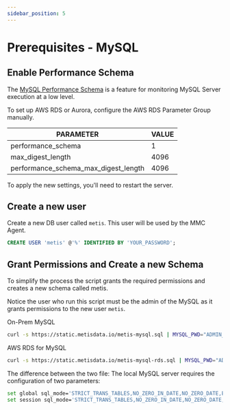 ```yaml
---
sidebar_position: 5
---
```


# Prerequisites - MySQL
## Enable Performance Schema

The [MySQL Performance Schema](https://dev.mysql.com/doc/refman/8.3/en/performance-schema.html) is a feature for monitoring MySQL Server execution at a low level. 

To set up AWS RDS or Aurora, configure the AWS RDS Parameter Group manually.

| PARAMETER | VALUE |
| --- | --- |
| performance_schema | 1 |
| max_digest_length | 4096 |
| performance_schema_max_digest_length | 4096 |

To apply the new settings, you'll need to restart the server.

## Create a new user

Create a new DB user called `metis`. This user will be used by the MMC Agent. 

```sql
CREATE USER 'metis' @'%' IDENTIFIED BY 'YOUR_PASSWORD';
```

## Grant Permissions and Create a new Schema

To simplify the process the script grants the required permissions and creates a new schema called metis. 

Notice the user who run this script must be the admin of the MySQL as it grants permissions to the new user `metis`.

On-Prem MySQL

```bash
curl -s https://static.metisdata.io/metis-mysql.sql | MYSQL_PWD="ADMIN_PASSWORD" mysql -h "HOST" -u "ADMIN_USER" mysql
```

AWS RDS for MySQL

```bash
curl -s https://static.metisdata.io/metis-mysql-rds.sql | MYSQL_PWD="ADMIN_PASSWORD" mysql -h "HOST" -u "ADMIN_USER" mysql

```

The difference between the two file: The local MySQL server requires the configuration of two parameters:

```bash
set global sql_mode='STRICT_TRANS_TABLES,NO_ZERO_IN_DATE,NO_ZERO_DATE,ERROR_FOR_DIVISION_BY_ZERO,NO_ENGINE_SUBSTITUTION';
set session sql_mode='STRICT_TRANS_TABLES,NO_ZERO_IN_DATE,NO_ZERO_DATE,ERROR_FOR_DIVISION_BY_ZERO,NO_ENGINE_SUBSTITUTION';
```
